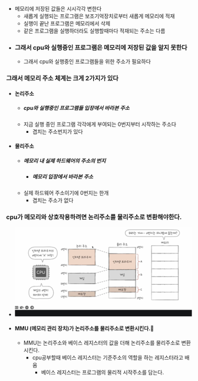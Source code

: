  
- 메모리에 저장된 값들은 시시각각 변한다
	- 새롭게 실행되는 프로그램은 보조기억장치로부터 새롭게 메모리에 적재
	- 실행이 끝난 프로그램은 메모리에서 삭제
	- 같은 프로그램을 실행하더라도 실행할때마다 적재되는 주소는 다름
- ### 그래서 cpu와 실행중인 프로그램은 메모리에 저장된 값을 알지 못한다
	- 그래서 cpu와 실행중인 프로그램들을 위한 주소가 필요하다

### 그래서 메모리 주소 체계는 크게 2가지가 있다 
- #### 논리주소
	- ##### cpu와 실행중인 프로그램들 입장에서 바라본 주소
	- 지금 실행 중인 프로그램 각각에게 부여되는 0번지부터 시작하는 주소다
		- 겹치는 주소번지가 있다
- #### 물리주소 
	- ##### 메모리 내 실제 하드웨어의 주소의 번지
		- ##### 메모리 입장에서 바라본 주소
	- 실제 하드웨어 주소이기에 0번지는 한개
		- 겹치는 주소가 없다

### cpu가 메모리와 상호작용하려면 논리주소를 물리주소로 변환해야한다.
- ![](../picture/Screenshot_22.png)
- #### MMU (메모리 관리 장치)가 논리주소를 물리주소로 변환시킨다.
	- MMU는 논리주소와 베이스 레지스터의 값을 더해 논리주소를 물리주소로 변환시킨다.
		- cpu공부할때 베이스 레지스터는 기준주소의 역할을 하는 레지스터라고 배움
			- 베이스 레지스터는 프로그램의 물리적 시작주소를 담는다.